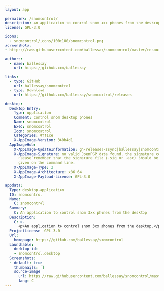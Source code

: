 ```yaml
---
layout: app

permalink: /snomcontrol/
description: An application to control snom 3xx phones from the desktop
license: GPL-3.0

icons:
  - snomcontrol/icons/100x100/snomcontrol.png
screenshots:
- https://raw.githubusercontent.com/ballessay/snomcontrol/master/resources/screenshot.png

authors:
  - name: ballessay
    url: https://github.com/ballessay

links:
  - type: GitHub
    url: ballessay/snomcontrol
  - type: Download
    url: https://github.com/ballessay/snomcontrol/releases

desktop:
  Desktop Entry:
    Type: Application
    Comment: Control snom desktop phones
    Name: snomcontrol
    Exec: snomcontrol
    Icon: snomcontrol
    Categories: Office
    X-AppImage-Version: 360b4d1
  AppImageHub:
    X-AppImage-UpdateInformation: gh-releases-zsync|ballessay|snomcontrol|continuous|snomcontrol*-x86_64.AppImage.zsync
    X-AppImage-Signature: no valid OpenPGP data found. the signature could not be verified.
      Please remember that the signature file (.sig or .asc) should be the first file
      given on the command line.
    X-AppImage-Type: 2
    X-AppImage-Architecture: x86_64
    X-AppImage-Payload-License: GPL-3.0

appdata:
  Type: desktop-application
  ID: snomcontrol
  Name:
    C: snomcontrol
  Summary:
    C: An application to control snom 3xx phones from the desktop
  Description:
    C: >-
      <p>An application to control snom 3xx phones from the desktop.</p>
  ProjectLicense: GPL-3.0
  Url:
    homepage: https://github.com/ballessay/snomcontrol
  Launchable:
    desktop-id:
    - snomcontrol.desktop
  Screenshots:
  - default: true
    thumbnails: []
    source-image:
      url: https://raw.githubusercontent.com/ballessay/snomcontrol/master/resources/screenshot.png
      lang: C
---
```

